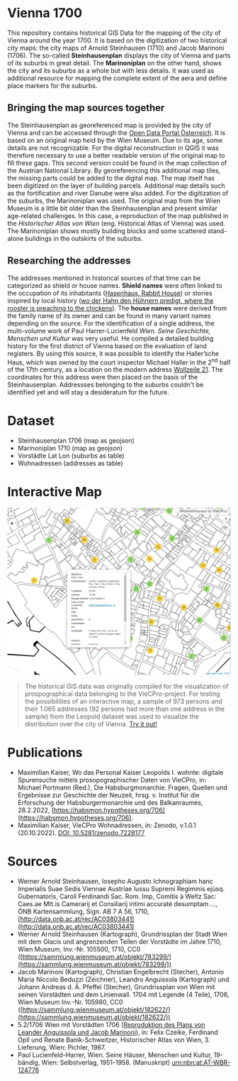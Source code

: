 # Vienna 1700
This repository contains historical GIS Data for the mapping of the city of Vienna around the year 1700. It is based on the digitization of two historical city maps: the city maps of Arnold Steinhausen (1710) and Jacob Marinoni (1706). The so-called **Steinhausenplan** displays the city of Vienna and parts of its suburbs in great detail. The **Marinoniplan** on the other hand, shows the city and its suburbs as a whole but with less details. It was used as additional resource for mapping the complete extent of the aera and define place markers for the suburbs.
## Bringing the map sources together
The Steinhausenplan as georeferenced map is provided by the city of Vienna and can be accessed through the [Open Data Portal Österreich](open.data.gv.at). It is based on an original map held by the Wien Museum. Due to its age, some details are not recognizable. For the digital reconstruction in QGIS it was therefore necessary to use a better readable version of the original map to fill these gaps. This second version could be found in the map collection of the Austrian National Library. By georeferencing this additional map tiles, the missing parts could be added to the digital map. The map itself has been digitized on the layer of building parcels. Additional map details such as the fortification and river Danube were also added. 
For the digitization of the suburbs, the Marinoniplan was used. The original map from the Wien Museum is a little bit older than the Steinhausenplan and present similar age-related challenges. In this case, a reproduction of the map published in the *Historischer Atlas von Wien* (eng. Historical Atlas of Vienna) was used. The Marinoniplan shows mostly building blocks and some scattered stand-alone buildings in the outskirts of the suburbs. 
## Researching the addresses
The addresses mentioned in historical sources of that time can be categorized as shield or house names. **Shield names** were often linked to the occupation of its inhabitants ([Hasenhaus, Rabbit House](https://www.geschichtewiki.wien.gv.at/index.php?title=Hasenhaus&oldid=814378)) or stories inspired by local history ([wo der Hahn den Hühnern predigt, where the rooster is preaching to the chickens](https://www.geschichtewiki.wien.gv.at/index.php?title=Wo_der_Hahn_den_H%C3%BChnern_predigt&oldid=188609)). The **house names** were derived from the family name of its owner and can be found in many variant names depending on the source. For the identification of a single address, the multi-volume work of Paul Harrer-Lucienfeld *Wien. Seine Geschichte, Menschen und Kultur* was very useful. He compiled a detailed building history for the first district of Vienna based on the evaluation of land registers. By using this source, it was possible to identify the Haller’sche Haus, which was owned by the court inspector Michael Haller in the 2<sup>nd</sup> half of the 17<put>th</put> century, as a location on the modern address [Wollzeile 21](https://www.digital.wienbibliothek.at/Drucke/content/pageview/2289034). The coordinates for this address were then placed on the basis of the Steinhausenplan. Addressses belonging to the suburbs couldn't be identified yet and will stay a desideratum for the future.
# Dataset
- Steinhausenplan 1706 (map as geojson)
- Marinoniplan 1710 (map as geojson)
- Vorstädte Lat Lon (suburbs as table)
- Wohnadressen (addresses as table)

# Interactive Map
![image of interactive map](https://github.com/m-kaiser/Vienna-1700/blob/main/Vienna_1700_interactive_map_preview1.png)
> The historical GIS data was originally compiled for the visualization of prospographical data belonging to the VieCPro-project. For testing the possibilities of an interactive map, a sample of 973 persons and their 1.065 addresses (92 persons had more than one address in the sample) from the Leopold dataset was used to visualize the distribution over the city of Vienna. [Try it out!](https://m-kaiser.github.io/viecpro-wohnadressen/)
# Publications
- Maximilian Kaiser, Wo das Personal Kaiser Leopolds I. wohnte: digitale Spurensuche mittels prosopographischer Daten von VieCPro, in: Michael Portmann (Red.), Die Habsburgmonarchie. Fragen, Quellen und Ergebnisse zur Geschichte der Neuzeit, hrsg. v. Institut für die Erforschung der Habsburgermonarchie und des Balkanraumes, 28.2.2022, [https://habsmon.hypotheses.org/706](https://habsmon.hypotheses.org/706).
- Maximilian Kaiser, VieCPro Wohnadressen, in: Zenodo, v.1.0.1 (20.10.2022). [DOI: 10.5281/zenodo.7228177](https://doi.org/10.5281/zenodo.7228177)
# Sources
- Werner Arnold Steinhausen, Iosepho Augusto Ichnographiam hanc Imperialis Suae Sedis Viennae Austriae Iussu Supremi Regiminis ejùsq. Gubernatoris, Caroli Ferdinandi Sac. Rom. Imp, Comitis à Weltz Sac: Caes.ae Mtt.is Camerarij et Consiliarij intimi accuraté desumptam …, ÖNB Kartensammlung, Sign. AB 7 A 56, 1710, [http://data.onb.ac.at/rec/AC03803441](http://data.onb.ac.at/rec/AC03803441)
- Werner Arnold Steinhausen (Kartograph), Grundrissplan der Stadt Wien mit dem Glacis und angrenzenden Teilen der Vorstädte im Jahre 1710, Wien Museum, Inv.-Nr. 105500, 1710, CC0 ([https://sammlung.wienmuseum.at/objekt/783299/](https://sammlung.wienmuseum.at/objekt/783299/))
- Jacob Marinoni (Kartograph), Christian Engelbrecht (Stecher), Antonio Maria Niccolo Beduzzi (Zeichner), Leandro Anguissola (Kartograph) und Johann Andreas d. Ä. Pfeffel (Stecher), Grundrissplan von Wien mit seinen Vorstädten und dem Linienwall. 1704 mit Legende (4 Teile), 1706, Wien Museum Inv.-Nr. 105980, CC0 ([https://sammlung.wienmuseum.at/objekt/182622/](https://sammlung.wienmuseum.at/objekt/182622/))
- 5.2/1706 Wien mit Vorstädten 1706 ([Reproduktion des Plans von Leander Anguissola und Jacob Marinoni](https://www.wien.gv.at/actaproweb2/benutzung/archive.xhtml?id=Stueck++52FDBB08-0BE5-4C3F-A2FD-CA0E3324031Alanm08sch#Stueck__52FDBB08-0BE5-4C3F-A2FD-CA0E3324031Alanm08sch)), in: Felix Czeike, Ferdinand Opll und Renate Banik-Schweitzer, Historischer Atlas von Wien, 3. Lieferung, Wien: Pichler, 1987. 
- Paul Lucienfeld-Harrer, Wien. Seine Häuser, Menschen und Kultur, 19-bändig, Wien: Selbstverlag, 1951-1958. (Manuskript) [urn:nbn:at:AT-WBR-124776](https://resolver.obvsg.at/urn:nbn:at:AT-WBR-124776)
